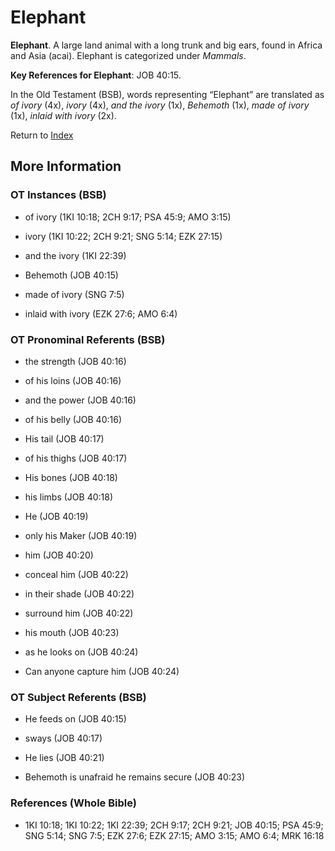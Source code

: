 # Elephant
**Elephant**. 
A large land animal with a long trunk and big ears, found in Africa and Asia (acai). 
Elephant is categorized under _Mammals_. 


**Key References for Elephant**: 
JOB 40:15. 


In the Old Testament (BSB), words representing “Elephant” are translated as 
*of ivory* (4x), *ivory* (4x), *and the ivory* (1x), *Behemoth* (1x), *made of ivory* (1x), *inlaid with ivory* (2x). 




Return to [Index](00-Index.md)

## More Information

### OT Instances (BSB)

* of ivory (1KI 10:18; 2CH 9:17; PSA 45:9; AMO 3:15)

* ivory (1KI 10:22; 2CH 9:21; SNG 5:14; EZK 27:15)

* and the ivory (1KI 22:39)

* Behemoth (JOB 40:15)

* made of ivory (SNG 7:5)

* inlaid with ivory (EZK 27:6; AMO 6:4)



### OT Pronominal Referents (BSB)

* the strength (JOB 40:16)

* of his loins (JOB 40:16)

* and the power (JOB 40:16)

* of his belly (JOB 40:16)

* His tail (JOB 40:17)

* of his thighs (JOB 40:17)

* His bones (JOB 40:18)

* his limbs (JOB 40:18)

* He (JOB 40:19)

* only his Maker (JOB 40:19)

* him (JOB 40:20)

* conceal him (JOB 40:22)

* in their shade (JOB 40:22)

* surround him (JOB 40:22)

* his mouth (JOB 40:23)

* as he looks on (JOB 40:24)

* Can anyone capture him (JOB 40:24)



### OT Subject Referents (BSB)

* He feeds on (JOB 40:15)

* sways (JOB 40:17)

* He lies (JOB 40:21)

* Behemoth is unafraid he remains secure (JOB 40:23)



### References (Whole Bible)

* 1KI 10:18; 1KI 10:22; 1KI 22:39; 2CH 9:17; 2CH 9:21; JOB 40:15; PSA 45:9; SNG 5:14; SNG 7:5; EZK 27:6; EZK 27:15; AMO 3:15; AMO 6:4; MRK 16:18



